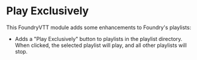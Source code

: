 # Play Exclusively

This FoundryVTT module adds some enhancements to Foundry's playlists:

- Adds a "Play Exclusively" button to playlists in the playlist directory. When clicked, the selected playlist will play, and all other playlists will stop.